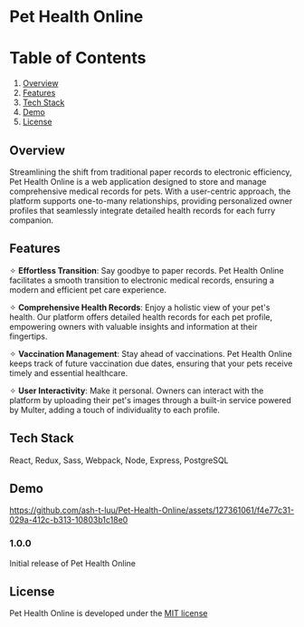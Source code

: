 # Pet Health Online

# __Table of Contents__
1. [Overview](#overview)
2. [Features](#features)
3. [Tech Stack](#tech-stack)
4. [Demo](#demo)
5. [License](#license)

## Overview 

Streamlining the shift from traditional paper records to electronic efficiency, Pet Health Online is a web application designed to store and manage comprehensive medical records for pets. With a user-centric approach, the platform supports one-to-many relationships, providing personalized owner profiles that seamlessly integrate detailed health records for each furry companion.

## Features

✧ **Effortless Transition**: Say goodbye to paper records. Pet Health Online facilitates a smooth transition to electronic medical records, ensuring a modern and efficient pet care experience.

✧ **Comprehensive Health Records**: Enjoy a holistic view of your pet's health. Our platform offers detailed health records for each pet profile, empowering owners with valuable insights and information at their fingertips.

✧ **Vaccination Management**: Stay ahead of vaccinations. Pet Health Online keeps track of future vaccination due dates, ensuring that your pets receive timely and essential healthcare.

✧ **User Interactivity**: Make it personal. Owners can interact with the platform by uploading their pet's images through a built-in service powered by Multer, adding a touch of individuality to each profile.

## Tech Stack
React, Redux, Sass, Webpack, Node, Express, PostgreSQL

## Demo

https://github.com/ash-t-luu/Pet-Health-Online/assets/127361061/f4e77c31-029a-412c-b313-10803b1c18e0

### 1.0.0

Initial release of Pet Health Online

## License

Pet Health Online is developed under the [MIT license](https://en.wikipedia.org/wiki/MIT_License)
